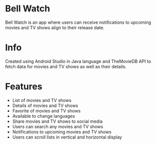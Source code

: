 # Bell Watch
Bell Watch is an app where users can receive notifications to  upcoming movies and TV shows align to their release date. 

# Info
Created using Android Studio in Java language and TheMovieDB API to fetch data for movies and TV shows as well as their details.

# Features
+ List of movies and TV shows
+ Details of movies and TV shows
+ Favorite of movies and TV shows
+ Available to change languages
+ Share movies and TV shows to social media
+ Users can search any movies and TV shows
+ Notifications to upcoming movies and TV shows
+ Users can scroll lists in vertical and horizontal display

